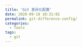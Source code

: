 ```yaml
---
title: 'Git 差异化配置'
date: 2020-09-18 10:31:02
permalink: git-difference-config/
categories:
  - Tools
tags:
  - git
---
```

